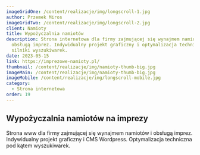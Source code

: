```yaml
---
imageGridOne: /content/realizacje/img/longscroll-1.jpg
author: Przemek Miros
imageGridTwo: /content/realizacje/img/longscroll-2.jpg
client: Namioty
title: Wypożyczalnia namiotów
description: Strona internetowa dla firmy zajmującej się wynajmem namiotów i
  obsługą imprez. Indywidualny projekt graficzny i optymalizacja techniczna pod
  silniki wyszukiwarek.
date: 2023-05-15
link: https://imprezowe-namioty.pl/
thumbnail: /content/realizacje/img/namioty-thumb-big.jpg
imageMain: /content/realizacje/img/namioty-thumb-big.jpg
imageMobile: /content/realizacje/img/longscroll-mobile.jpg
category:
  - Strona internetowa
order: 19
---
```

## Wypożyczalnia namiotów na imprezy

Strona www dla firmy zajmującej się wynajmem namiotów i obsługą imprez. Indywidualny projekt graficzny i CMS Wordpress. Optymalizacja techniczna pod kątem wyszukiwarek.